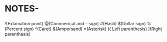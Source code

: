 # NOTES-
###
!(Exlamation point)
@(Commerical and - sign)
#(Hash)
$(Dollar sign)
%(Percent sign)
^(Caret)
&(Ampersand)
*(Asterisk)
(( Left parenthesis)
)(Right parenthesis)
